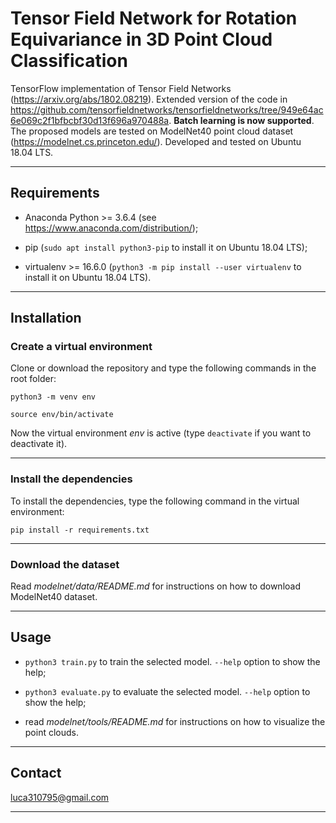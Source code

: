 # Tensor Field Network for Rotation Equivariance in 3D Point Cloud Classification

TensorFlow implementation of Tensor Field Networks (https://arxiv.org/abs/1802.08219). Extended version of the code in https://github.com/tensorfieldnetworks/tensorfieldnetworks/tree/949e64ac6e069c2f1bfbcbf30d13f696a970488a. **Batch learning is now supported**. The proposed models are tested on ModelNet40 point cloud dataset (https://modelnet.cs.princeton.edu/). Developed and tested on Ubuntu 18.04 LTS.

---------------------------------------------------------------------------------------------------------

## Requirements

*   Anaconda Python >= 3.6.4 (see https://www.anaconda.com/distribution/);

*   pip (`sudo apt install python3-pip` to install it on Ubuntu 18.04 LTS);

*   virtualenv >= 16.6.0 (`python3 -m pip install --user virtualenv` to install it on Ubuntu 18.04 LTS).

---------------------------------------------------------------------------------------------------------

## Installation

### Create a virtual environment

Clone or download the repository and type the following commands in the root folder:

```python3 -m venv env```

```source env/bin/activate```

Now the virtual environment *env* is active (type `deactivate` if you want to deactivate it).

---------------------------------------------------------------------------------------------------------

### Install the dependencies

To install the dependencies, type the following command in the virtual environment:

```pip install -r requirements.txt```

---------------------------------------------------------------------------------------------------------

### Download the dataset

Read *modelnet/data/README.md* for instructions on how to download ModelNet40 dataset.

---------------------------------------------------------------------------------------------------------

## Usage

*   `python3 train.py` to train the selected model. `--help` option to show the help;

*   `python3 evaluate.py` to evaluate the selected model. `--help` option to show the help;

*   read *modelnet/tools/README.md* for instructions on how to visualize the point clouds.

---------------------------------------------------------------------------------------------------------

## Contact

luca310795@gmail.com

---------------------------------------------------------------------------------------------------------
